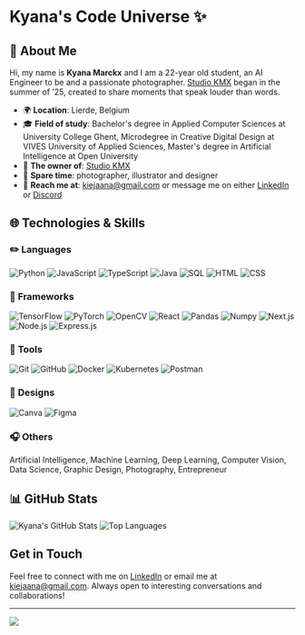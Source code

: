 <!-- ## Contact
[![Discord](https://img.shields.io/badge/Discord-%237289DA.svg?logo=discord&logoColor=white)](https://discord.gg/kiejaana#0702)  -->

<!-- ## Tech Stack
![CSS3](https://img.shields.io/badge/css3-%231572B6.svg?style=flat&logo=css3&logoColor=white) ![HTML5](https://img.shields.io/badge/html5-%23E34F26.svg?style=flat&logo=html5&logoColor=white) ![Java](https://img.shields.io/badge/java-%23ED8B00.svg?style=flat&logo=java&logoColor=white) ![JavaScript](https://img.shields.io/badge/javascript-%23323330.svg?style=flat&logo=javascript&logoColor=%23F7DF1E) ![LaTeX](https://img.shields.io/badge/latex-%23008080.svg?style=flat&logo=latex&logoColor=white) ![Markdown](https://img.shields.io/badge/markdown-%23000000.svg?style=flat&logo=markdown&logoColor=white) ![PHP](https://img.shields.io/badge/php-%23777BB4.svg?style=flat&logo=php&logoColor=white) ![Python](https://img.shields.io/badge/python-3670A0?style=flat&logo=python&logoColor=ffdd54) ![TypeScript](https://img.shields.io/badge/typescript-%23007ACC.svg?style=flat&logo=typescript&logoColor=white) ![Shell Script](https://img.shields.io/badge/shell_script-%23121011.svg?style=flat&logo=gnu-bash&logoColor=white) ![Oracle](https://img.shields.io/badge/Oracle-F80000?style=flat&logo=oracle&logoColor=white) ![Bootstrap](https://img.shields.io/badge/bootstrap-%23563D7C.svg?style=flat&logo=bootstrap&logoColor=white) ![Express.js](https://img.shields.io/badge/express.js-%23404d59.svg?style=flat&logo=express&logoColor=%2361DAFB) ![NodeJS](https://img.shields.io/badge/node.js-6DA55F?style=flat&logo=node.js&logoColor=white) ![NPM](https://img.shields.io/badge/NPM-%23000000.svg?style=flat&logo=npm&logoColor=white) ![SASS](https://img.shields.io/badge/SASS-hotpink.svg?style=flat&logo=SASS&logoColor=white) ![Yarn](https://img.shields.io/badge/yarn-%232C8EBB.svg?style=flat&logo=yarn&logoColor=white) ![MySQL](https://img.shields.io/badge/mysql-%2300f.svg?style=flat&logo=mysql&logoColor=white) ![MicrosoftSQLServer](https://img.shields.io/badge/Microsoft%20SQL%20Sever-CC2927?style=flat&logo=microsoft%20sql%20server&logoColor=white) ![Canva](https://img.shields.io/badge/Canva-%2300C4CC.svg?style=flat&logo=Canva&logoColor=white) 	![Figma](https://img.shields.io/badge/figma-%23F24E1E.svg?style=flat&logo=figma&logoColor=white) ![Plotly](https://img.shields.io/badge/Plotly-%233F4F75.svg?style=flat&logo=plotly&logoColor=white) ![Pandas](https://img.shields.io/badge/pandas-%23150458.svg?style=flat&logo=pandas&logoColor=white) ![NumPy](https://img.shields.io/badge/numpy-%23013243.svg?style=flat&logo=numpy&logoColor=white) ![Docker](https://img.shields.io/badge/docker-%230db7ed.svg?style=flat&logo=docker&logoColor=white) ![ESLint](https://img.shields.io/badge/ESLint-4B3263?style=flat&logo=eslint&logoColor=white) ![Prezi](https://img.shields.io/badge/Prezi-%23000000.svg?style=flat&logo=Prezi&logoColor=white) ![Postman](https://img.shields.io/badge/Postman-FF6C37?style=flat&logo=postman&logoColor=white) -->

<!-- ---
[![](https://visitcount.itsvg.in/api?id=kiejaana&icon=0&color=12)](https://visitcount.itsvg.in)
 -->


# Kyana's Code Universe ✨

## 💐 About Me 
Hi, my name is **Kyana Marckx** and I am a 22-year old student, an AI Engineer to be and a passionate photographer. [Studio KMX](https://www.instagram.com/studiokmx.jpg/) began in the summer of ’25, created to share moments that speak louder than words.

- 🌍 **Location**: Lierde, Belgium
- 🎓 **Field of study**: Bachelor's degree in Applied Computer Sciences at University College Ghent, Microdegree in Creative Digital Design at VIVES University of Applied Sciences, Master's degree in Artificial Intelligence at Open University
- 🍨 **The owner of**: [Studio KMX](https://www.instagram.com/studiokmx.jpg/)
- 💃 **Spare time**: photographer, illustrator and designer
- 📲 **Reach me at**: [kiejaana@gmail.com](mailto:kiejaana@gmail.com) or message me on either [LinkedIn](https://www.linkedin.com/in/kyana-marckx/) or [Discord](https://discordapp.com/users/602573427228016640)

## 🌐 Technologies & Skills
<!-- TODO put links after the images -->

### ✏️ **Languages**

![Python](https://img.icons8.com/?size=45&id=l75OEUJkPAk4&format=png&color=000000)
![JavaScript](https://img.icons8.com/?size=45&id=108784&format=png&color=000000)
![TypeScript](https://img.icons8.com/?size=45&id=uJM6fQYqDaZK&format=png&color=000000)
![Java](https://img.icons8.com/?size=45&id=13679&format=png&color=000000)
![SQL](https://img.icons8.com/?size=45&id=qGUfLiYi1bRN&format=png&color=000000)
![HTML](https://img.icons8.com/?size=45&id=20909&format=png&color=000000)
![CSS](https://img.icons8.com/?size=45&id=21278&format=png&color=000000)


### 📐 **Frameworks**
![TensorFlow](https://img.icons8.com/?size=45&id=n3QRpDA7KZ7P&format=png&color=000000)
![PyTorch](https://img.icons8.com/?size=45&id=jH4BpkMnRrU5&format=png&color=000000)
![OpenCV](https://img.icons8.com/?size=45&id=apebs8fnmi4m&format=png&color=000000)
![React](https://img.icons8.com/?size=45&id=asWSSTBrDlTW&format=png&color=000000)
![Pandas](https://img.icons8.com/?size=45&id=xSkewUSqtErH&format=png&color=000000)
![Numpy](https://img.icons8.com/?size=45&id=aR9CXyMagKIS&format=png&color=000000)
![Next.js](https://img.icons8.com/?size=45&id=MWiBjkuHeMVq&format=png&color=000000)
![Node.js](https://img.icons8.com/?size=45&id=hsPbhkOH4FMe&format=png&color=000000)
![Express.js](https://img.icons8.com/?size=45&id=SDVmtZ6VBGXt&format=png&color=000000)


### 🔨 **Tools**

![Git](https://img.icons8.com/?size=45&id=20906&format=png&color=000000)
![GitHub](https://img.icons8.com/?size=45&id=3tC9EQumUAuq&format=png&color=000000)
![Docker](https://img.icons8.com/?size=45&id=Wln8Z3PcXanx&format=png&color=000000)
![Kubernetes](https://img.icons8.com/?size=45&id=cvzmaEA4kC0o&format=png&color=000000)
![Postman](https://img.icons8.com/?size=45&id=EPbEfEa7o8CB&format=png&color=000000)


### 🍄 **Designs**

![Canva](https://img.icons8.com/?size=45&id=iWw83PVcBpLw&format=png&color=000000)
![Figma](https://img.icons8.com/?size=45&id=zfHRZ6i1Wg0U&format=png&color=000000)


### 🎧 **Others**

Artificial Intelligence, Machine Learning, Deep Learning, Computer Vision, Data Science, Graphic Design, Photography, Entrepreneur


## 📊 GitHub Stats

![Kyana's GitHub Stats](https://github-readme-stats.vercel.app/api?username=kyanamarckx&show_icons=true&theme=dracula)
![Top Languages](https://github-readme-stats.vercel.app/api/top-langs/?username=kyanamarckx&layout=compact&theme=dracula)

## Get in Touch

Feel free to connect with me on [LinkedIn](https://www.linkedin.com/in/kyana-marckx/) or email me at [kiejaana@gmail.com](mailto:kiejaana@gmail.com). Always open to interesting conversations and collaborations!

---

<!-- ## Random Quote -->
![](https://quotes-github-readme.vercel.app/api?type=horizontal&theme=dracula)
